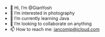 - 👋 Hi, I’m @GianYosh
- 👀 I’m interested in photography
- 🌱 I’m currently learning Java
- 💞️ I’m looking to collaborate on anything
- 📫 How to reach me: jancomjp@icloud.com

<!---
GianYosh/GianYosh is a ✨ special ✨ repository because its `README.md` (this file) appears on your GitHub profile.
You can click the Preview link to take a look at your changes.
--->
